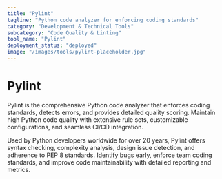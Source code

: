 ```yaml
---
title: "Pylint"
tagline: "Python code analyzer for enforcing coding standards"
category: "Development & Technical Tools"
subcategory: "Code Quality & Linting"
tool_name: "Pylint"
deployment_status: "deployed"
image: "/images/tools/pylint-placeholder.jpg"
---
```


# Pylint

Pylint is the comprehensive Python code analyzer that enforces coding standards, detects errors, and provides detailed quality scoring. Maintain high Python code quality with extensive rule sets, customizable configurations, and seamless CI/CD integration.

Used by Python developers worldwide for over 20 years, Pylint offers syntax checking, complexity analysis, design issue detection, and adherence to PEP 8 standards. Identify bugs early, enforce team coding standards, and improve code maintainability with detailed reporting and metrics.